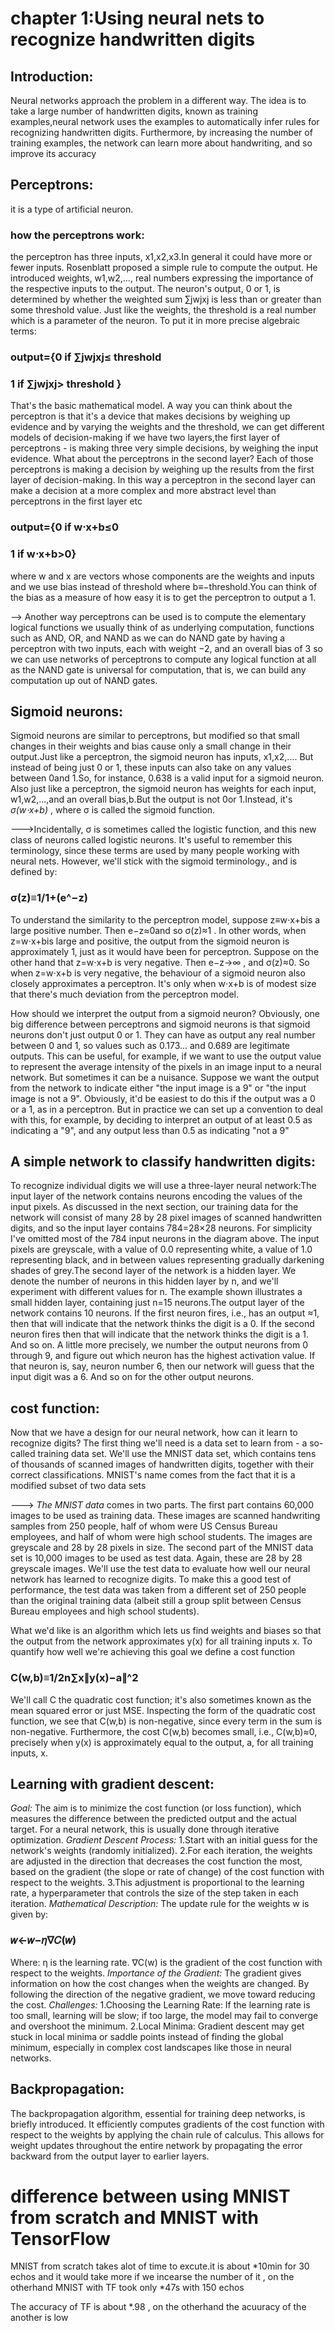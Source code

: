 # chapter 1:Using neural nets to recognize handwritten digits

## Introduction:
Neural networks approach the problem in a different way. The idea is to take a large number of handwritten digits, known as training examples,neural network uses the examples to automatically infer rules for recognizing handwritten digits. Furthermore, by increasing the number of training examples, the network can learn more about handwriting, and so improve its accuracy

## Perceptrons:
it is a type of artificial neuron.
### how the perceptrons work:
the perceptron has three inputs, x1,x2,x3.In general it could have more or fewer inputs. Rosenblatt proposed a simple rule to compute the output. He introduced weights, w1,w2,…, real numbers expressing the importance of the respective inputs to the output. The neuron's output, 0 or 1, is determined by whether the weighted sum ∑jwjxj is less than or greater than some threshold value. Just like the weights, the threshold is a real number which is a parameter of the neuron. To put it in more precise algebraic terms:
### output={0 if ∑jwjxj≤ threshold
###         1 if ∑jwjxj> threshold }

That's the basic mathematical model. A way you can think about the perceptron is that it's a device that makes decisions by weighing up evidence and by varying the weights and the threshold, we can get different models of decision-making
if we have two layers,the first layer of perceptrons - is making three very simple decisions, by weighing the input evidence. What about the perceptrons in the second layer? Each of those perceptrons is making a decision by weighing up the results from the first layer of decision-making. In this way a perceptron in the second layer can make a decision at a more complex and more abstract level than perceptrons in the first layer etc
### output={0 if w⋅x+b≤0
###         1 if w⋅x+b>0} 
 where w and x are vectors whose components are the weights and inputs and we use bias instead of threshold where b≡−threshold.You can think of the bias as a measure of how easy it is to get the perceptron to output a 1.
 
--> Another way perceptrons can be used is to compute the elementary logical functions we usually think of as underlying computation, functions such as AND, OR, and NAND as we can do NAND gate by having a perceptron with two inputs, each with weight −2, and an overall bias of 3 so we can use networks of perceptrons to compute any logical function at all as the NAND gate is universal for computation, that is, we can build any computation up out of NAND gates.

## Sigmoid neurons:
Sigmoid neurons are similar to perceptrons, but modified so that small changes in their weights and bias cause only a small change in their output.Just like a perceptron, the sigmoid neuron has inputs, x1,x2,…. But instead of being just 0 or 1, these inputs can also take on any values between 0and 1.So, for instance, 0.638 is a valid input for a sigmoid neuron. Also just like a perceptron, the sigmoid neuron has weights for each input, w1,w2,…,and an overall bias,b.But the output is not 0or 1.Instead, it's *σ(w⋅x+b)* , where σ is called the sigmoid function.

--->Incidentally, σ is sometimes called the logistic function, and this new class of neurons called logistic neurons. It's useful to remember this terminology, since these terms are used by many people working with neural nets. However, we'll stick with the sigmoid terminology., and is defined by:
### σ(z)≡1/1+(e^−z)
To understand the similarity to the perceptron model, suppose z≡w⋅x+bis a large positive number. Then e−z≈0and so σ(z)≈1 . In other words, when z=w⋅x+bis large and positive, the output from the sigmoid neuron is approximately 1, just as it would have been for perceptron. Suppose on the other hand that z=w⋅x+b is very negative. Then e−z→∞ , and σ(z)≈0. So when z=w⋅x+b is very negative, the behaviour of a sigmoid neuron also closely approximates a perceptron. It's only when w⋅x+b is of modest size that there's much deviation from the perceptron model.

How should we interpret the output from a sigmoid neuron? Obviously, one big difference between perceptrons and sigmoid neurons is that sigmoid neurons don't just output 0 or 1. They can have as output any real number between 0 and 1, so values such as 0.173… and 0.689 are legitimate outputs. This can be useful, for example, if we want to use the output value to represent the average intensity of the pixels in an image input to a neural network. But sometimes it can be a nuisance. Suppose we want the output from the network to indicate either "the input image is a 9" or "the input image is not a 9". Obviously, it'd be easiest to do this if the output was a 0 or a 1, as in a perceptron. But in practice we can set up a convention to deal with this, for example, by deciding to interpret an output of at least 0.5 as indicating a "9", and any output less than 0.5 as indicating "not a 9"  

## A simple network to classify handwritten digits:
To recognize individual digits we will use a three-layer neural network:The input layer of the network contains neurons encoding the values of the input pixels. As discussed in the next section, our training data for the network will consist of many 28 by 28 pixel images of scanned handwritten digits, and so the input layer contains 784=28×28 neurons. For simplicity I've omitted most of the 784 input neurons in the diagram above. The input pixels are greyscale, with a value of 0.0 representing white, a value of 1.0 representing black, and in between values representing gradually darkening shades of grey.The second layer of the network is a hidden layer. We denote the number of neurons in this hidden layer by n, and we'll experiment with different values for n. The example shown illustrates a small hidden layer, containing just n=15 neurons.The output layer of the network contains 10 neurons. If the first neuron fires, i.e., has an output ≈1, then that will indicate that the network thinks the digit is a 0. If the second neuron fires then that will indicate that the network thinks the digit is a 1. And so on. A little more precisely, we number the output neurons from 0 through 9, and figure out which neuron has the highest activation value. If that neuron is, say, neuron number 6, then our network will guess that the input digit was a 6. And so on for the other output neurons.

## cost function:
Now that we have a design for our neural network, how can it learn to recognize digits? The first thing we'll need is a data set to learn from - a so-called training data set. We'll use the MNIST data set, which contains tens of thousands of scanned images of handwritten digits, together with their correct classifications. MNIST's name comes from the fact that it is a modified subset of two data sets

---> *The MNIST data* comes in two parts. The first part contains 60,000 images to be used as training data. These images are scanned handwriting samples from 250 people, half of whom were US Census Bureau employees, and half of whom were high school students. The images are greyscale and 28 by 28 pixels in size. The second part of the MNIST data set is 10,000 images to be used as test data. Again, these are 28 by 28 greyscale images. We'll use the test data to evaluate how well our neural network has learned to recognize digits.
To make this a good test of performance, the test data was taken from a different set of 250 people than the original training data (albeit still a group split between Census Bureau employees and high school students).

What we'd like is an algorithm which lets us find weights and biases so that the output from the network approximates y(x) for all training inputs x. To quantify how well we're achieving this goal we define a cost function
### C(w,b)≡1/2n∑x∥y(x)−a∥^2
We'll call C the quadratic cost function; it's also sometimes known as the mean squared error or just MSE. Inspecting the form of the quadratic cost function, we see that C(w,b) is non-negative, since every term in the sum is non-negative. Furthermore, the cost C(w,b) becomes small, i.e., C(w,b)≈0, precisely when y(x) is approximately equal to the output, a, for all training inputs, x.

## Learning with gradient descent:
*Goal:* The aim is to minimize the cost function (or loss function), which measures the difference between the predicted output and the actual target. For a neural network, this is usually done through iterative optimization.
*Gradient Descent Process:*
1.Start with an initial guess for the network's weights (randomly initialized).
2.For each iteration, the weights are adjusted in the direction that decreases the cost function the most, based on the gradient (the slope or rate of change) of the cost function with respect to the weights.
3.This adjustment is proportional to the learning rate, a hyperparameter that controls the size of the step taken in each iteration.
*Mathematical Description:*
The update rule for the weights w is given by:
### 𝑤←𝑤−𝜂∇𝐶(𝑤)
Where:
         η is the learning rate.
         ∇C(w) is the gradient of the cost function with respect to the weights.
*Importance of the Gradient:* The gradient gives information on how the cost changes when the weights are changed. By following the direction of the negative gradient, we move toward reducing the cost.
*Challenges:*
1.Choosing the Learning Rate: If the learning rate is too small, learning will be slow; if too large, the model may fail to converge and overshoot the minimum.
2.Local Minima: Gradient descent may get stuck in local minima or saddle points instead of finding the global minimum, especially in complex cost landscapes like those in neural networks.

## Backpropagation:
The backpropagation algorithm, essential for training deep networks, is briefly introduced. It efficiently computes gradients of the cost function with respect to the weights by applying the chain rule of calculus. This allows for weight updates throughout the entire network by propagating the error backward from the output layer to earlier layers.

# difference between using MNIST from scratch and MNIST with TensorFlow
MNIST from scratch takes alot of time to excute.it is about *10min for 30 echos and it would take more if we incearse the number of it , on the otherhand MNIST with TF took only *47s with 150 echos

The accuracy of TF is about *.98 , on the otherhand the acuuracy of the another is low
